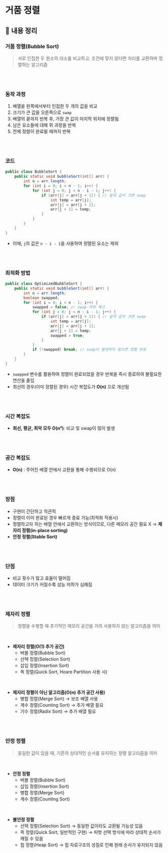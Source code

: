 # 거품 정렬

## 📌 내용 정리

### 거품 정렬(Bubble Sort)
> 서로 인접한 두 원소의 대소를 비교하고, 조건에 맞지 않다면 자리를 교환하며 정렬하는 알고리즘

<br>
<br>

### 동작 과정
1. 배열을 왼쪽에서부터 인접한 두 개의 값을 비교
2. 크기가 큰 값을 오른쪽으로 `swap`
3. 배열의 끝까지 반복 후, 가장 큰 값이 마지막 위치에 정렬됨
4. 남은 요소들에 대해 위 과정을 반복
5. 전체 정렬이 완료될 때까지 반복

<br>
<br>

### 코드
```java
public class BubbleSort {
    public static void bubbleSort(int[] arr) {
        int n = arr.length;
        for (int i = 0; i < n - 1; i++) {
            for (int j = 0; j < n - i - 1; j++) {
                if (arr[j] > arr[j + 1]) { // 앞의 값이 크면 swap
                    int temp = arr[j];
                    arr[j] = arr[j + 1];
                    arr[j + 1] = temp;
                }
            }
        }
    }
}
```
- 이때, `j`의 값은 `n - i - 1`을 사용하여 정렬된 요소는 제외

<br>
<br>

### 최적화 방법
```java
public class OptimizedBubbleSort {
    public static void bubbleSort(int[] arr) {
        int n = arr.length;
        boolean swapped;
        for (int i = 0; i < n - 1; i++) {
            swapped = false; // swap 여부 체크
            for (int j = 0; j < n - i - 1; j++) {
                if (arr[j] > arr[j + 1]) { // 앞의 값이 크면 swap
                    int temp = arr[j];
                    arr[j] = arr[j + 1];
                    arr[j + 1] = temp;
                    swapped = true;
                }
            }
            if (!swapped) break; // swap이 발생하지 않으면 정렬 완료
        }
    }
}
```
- `swapped` 변수를 활용하여 정렬이 완료되었을 경우 반복을 즉시 종료하여 불필요한 연산을 줄임
- 최선의 경우(이미 정렬된 경우) 시간 복잡도가 **O(n)** 으로 개선됨

<br>
<br>

### 시간 복잡도
- **최선, 평균, 최악 모두 O(n²)**: 비교 및 swap이 많이 발생

<br>
<br>

### 공간 복잡도
- **O(n)** : 주어진 배열 안에서 교환을 통해 수행되므로 O(n)

<br>
<br>


### 장점
- 구현이 간단하고 직관적
- 정렬이 이미 완료된 경우 빠르게 종료 가능(최적화 적용시)
- 정렬하고자 하는 배열 안에서 교환하는 방식이므로, 다른 메모리 공간 필요 X -> **제자리 정렬(in-place sorting)**
- **안정 정렬(Stable Sort)**

<br>
<br>

### 단점
- 비교 횟수가 많고 효율이 떨어짐
- 데이터 크기가 커질수록 성능 저하가 심해짐

<br>
<br>

### 제자리 정렬
> 정렬을 수행할 때 추가적인 메모리 공간을 거의 사용하지 않는 알고리즘을 의미
<br>

- **제자리 정렬(O(1) 추가 공간)**
  - 버블 정렬(Bubble Sort)
  - 선택 정렬(Selection Sort)
  - 삽입 정렬(Insertion Sort)
  - 퀵 정렬(Quick Sort, Hoare Partition 사용 시)
    
<br>

- **제자리 정렬이 아닌 알고리즘(O(n) 추가 공간 사용)**
  - 병합 정렬(Merge Sort) → 보조 배열 사용
  - 계수 정렬(Counting Sort) → 추가 배열 필요
  - 기수 정렬(Radix Sort) → 추가 배열 필요

<br>
<br>

### 안정 정렬
> 동일한 값이 있을 때, 기존의 상대적인 순서를 유지하는 정렬 알고리즘을 의미
<br>

- **안정 정렬**
  - 버블 정렬(Bubble Sort)
  - 삽입 정렬(Insertion Sort)
  - 병합 정렬(Merge Sort)
  - 계수 정렬(Counting Sort)

<br>

- **불안정 정렬**
  - 선택 정렬(Selection Sort) → 동일한 값이라도 교환될 가능성 있음
  - 퀵 정렬(Quick Sort, 일반적인 구현) → 피벗 선택 방식에 따라 상대적 순서가 깨질 수 있음
  - 힙 정렬(Heap Sort) → 힙 자료구조의 성질로 인해 원래 순서가 유지되지 않음

<br>
<br>
